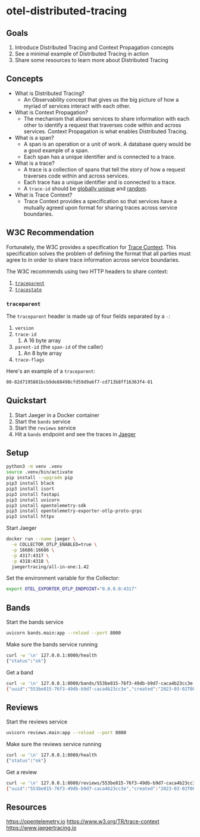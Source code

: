 # otel-distributed-tracing

## Goals

1. Introduce Distributed Tracing and Context Propagation concepts
2. See a minimal example of Distributed Tracing in action
3. Share some resources to learn more about Distributed Tracing

## Concepts

- What is Distributed Tracing?
  - An Observability concept that gives us the big picture of how a myriad of services interact with each other.
- What is Context Propagation?
  - The mechanism that allows services to share information with each other to identify a request that traverses code within and across services.  Context Propagation is what enables Distributed Tracing.
- What is a span?
  - A span is an operation or a unit of work.  A database query would be a good example of a span.
  - Each span has a unique identifier and is connected to a trace.
- What is a trace?
  - A trace is a collection of spans that tell the story of how a request traverses code within and across services.
  - Each trace has a unique identifier and is connected to a trace.
  - A `trace-id` should be [globally unique](https://www.w3.org/TR/trace-context/#uniqueness-of-trace-id) and [random](https://www.w3.org/TR/trace-context/#randomness-of-trace-id).
- What is Trace Context?
  - Trace Context provides a specification so that services have a mutually agreed upon format for sharing traces across service boundaries.

## W3C Recommendation

Fortunately, the W3C provides a specification for [Trace Context](https://www.w3.org/TR/trace-context).  This specification solves the problem of defining the format that all parties must agree to in order to share trace information across service boundaries.

The W3C recommends using two HTTP headers to share context:

   1. [`traceparent`](https://www.w3.org/TR/trace-context/#traceparent-header)
   2. [`tracestate`](https://www.w3.org/TR/trace-context/#tracestate-header)

### `traceparent`

The `traceparent` header is made up of four fields separated by a `-`:

1. `version`
2. `trace-id`
   1. A 16 byte array
3. `parent-id` (the `span-id` of the caller)
   1. An 8 byte array
4. `trace-flags`

Here's an example of a `traceparent`:

```sh
00-82d7195881bcb9de88498cfd59d9a6f7-cd713b8ff16363f4-01
```

## Quickstart

1. Start Jaeger in a Docker container
2. Start the `bands` service
3. Start the `reviews` service
4. Hit a `bands` endpoint and see the traces in [Jaeger](http://localhost:16686/search)

## Setup

```sh
python3 -m venv .venv
source .venv/bin/activate
pip install --upgrade pip
pip3 install black
pip3 install isort
pip3 install fastapi
pip3 install uvicorn
pip3 install opentelemetry-sdk
pip3 install opentelemetry-exporter-otlp-proto-grpc
pip3 install httpx
```

Start Jaeger
```sh
docker run --name jaeger \
  -e COLLECTOR_OTLP_ENABLED=true \
  -p 16686:16686 \
  -p 4317:4317 \
  -p 4318:4318 \
  jaegertracing/all-in-one:1.42
```

Set the environment variable for the Collector:
```sh
export OTEL_EXPORTER_OTLP_ENDPOINT="0.0.0.0:4317"
```

## Bands

Start the bands service
```sh
uvicorn bands.main:app --reload --port 8000
```

Make sure the bands service running
```sh
curl -w '\n' 127.0.0.1:8000/health
{"status":"ok"}
```

Get a band
```sh
curl -w '\n' 127.0.0.1:8000/bands/553be815-76f3-49db-b9d7-caca4b23cc3e
{"uuid":"553be815-76f3-49db-b9d7-caca4b23cc3e","created":"2023-03-02T08:13:28.502366","succeeded_at":"2023-03-02T08:13:28.502873","result":{"name":"Fugazi"}}
```

## Reviews

Start the reviews service
```sh
uvicorn reviews.main:app --reload --port 8080
```

Make sure the reviews service running
```sh
curl -w '\n' 127.0.0.1:8080/health
{"status":"ok"}
```

Get a review
```sh
curl -w '\n' 127.0.0.1:8080/reviews/553be815-76f3-49db-b9d7-caca4b23cc3e
{"uuid":"553be815-76f3-49db-b9d7-caca4b23cc3e","created":"2023-03-02T08:22:57.546341","succeeded_at":"2023-03-02T08:22:57.546772","result":{"body":"I am a review."}}
```

## Resources

https://opentelemetry.io
https://www.w3.org/TR/trace-context
https://www.jaegertracing.io
